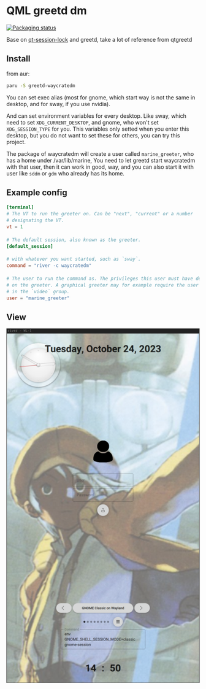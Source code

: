 # QML greetd dm

[![Packaging status](https://repology.org/badge/vertical-allrepos/greetd-waycratedm.svg)](https://repology.org/project/greetd-waycratedm/versions)

Base on [qt-session-lock](https://github.com/waycrate/qt-session-lock) and greetd, take a lot of reference from qtgreetd

## Install

from aur:

```bash
paru -S greetd-waycratedm
```

You can set exec alias (most for gnome, which start way is not the same in desktop, and for sway, if you use nvidia).

And can set environment variables for every desktop. Like sway, which need to set `XDG_CURRENT_DESKTOP`, and gnome, who won't set `XDG_SESSION_TYPE` for you. This variables only setted when you enter this desktop, but you do not want to set these for others, you can try this project.

The package of waycratedm will create a user called `marine_greeter`, who has a home under /var/lib/marine, You need to let greetd start waycratedm with that user, then it can work in good, way, and you can also start it with user like `sddm` or `gdm` who already has its home.

## Example config

```toml
[terminal]
# The VT to run the greeter on. Can be "next", "current" or a number
# designating the VT.
vt = 1

# The default session, also known as the greeter.
[default_session]

# with whatever you want started, such as `sway`.
command = "river -c waycratedm"

# The user to run the command as. The privileges this user must have depends
# on the greeter. A graphical greeter may for example require the user to be
# in the `video` group.
user = "marine_greeter"

```

## View
![show](./images/show.png)
